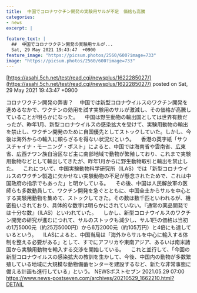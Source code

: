 ```yaml
---
title:  中国でコロナワクチン開発の実験用サルが不足　価格も高騰  
categories:
- news
excerpt: |
  
feature_text: |
  ##  中国でコロナワクチン開発の実験用サルが...
  Sat, 29 May 2021 19:43:47  +0900
feature_image: "https://picsum.photos/2560/600?image=733"
image: "https://picsum.photos/2560/600?image=733"
---
```


[https://asahi.5ch.net/test/read.cgi/newsplus/1622285027/](https://asahi.5ch.net/test/read.cgi/newsplus/1622285027/)
posted on Sat, 29 May 2021 19:43:47  +0900

<!--more-->

コロナワクチン開発の弊害？ 　中国では新型コロナウイルスのワクチン開発を進めるなかで、ワクチンの効用を試す実験用のサルが激減し、その価格が高騰していることが明らかになった。 　中国は野生動物の輸出国としては世界有数だったが、昨年1月、新型コロナウイルスの感染拡大を受けて、実験用動物の輸出を禁止し、ワクチン開発のために自国優先としてストックしていた。しかし、今後は海外からの輸入に頼らざるを得ない状況だという。 　香港の英字紙「サウスチャイナ・モーニング・ポスト」によると、中国では海南省や雲南省、広東省、広西チワン族自治区など主に南部地域で動物が繁殖しており、これまで実験用動物などとして輸出してきたが、昨年1月からに野生動物取引と輸出を禁止した。 　これについて、中国実験動物科学研究所（ILAS）では「新型コロナウイルスのワクチン製造に欠かせない実験動物の不足が懸念されたためで、これは中国政府の指示でもあった」と明かしている。 　その後、中国は人民解放軍の医師らも多数動員して、ワクチン開発を急ぐとともに、中国全土からサルを中心とする実験用動物を集めて、ストックしてきた。その数は数千匹といわれるが、機密扱いされており、具体的な数字は明らかにされていない。『通常の薬品開発では十分な数』（ILAS）といわれていた。 　しかし、新型コロナウイルスのワクチン開発の研究が進むにつれて、サルのストックも減少し、サル1匹の価格は当初の1万5000元（約25万5000円）から6万2000元（約105万円）と4倍にも達しているという。 　ILASによると、中国当局は「海外からサルを中心に輸入する体制を整える必要がある」として、すでにアフリカや東南アジア、あるいは南米諸国から実験用動物を輸入する交渉を開始している。 　これと並行して、「今回の新型コロナウイルスの感染拡大の教訓を生かして、今後、中国内の動物が多数繁殖している地域に大規模な動物備蓄センターを建設するなど、新たな非常事態に備える計画も進行している」という。 NEWSポストセブン 2021.05.29 07:00 https://www.news-postseven.com/archives/20210529_1662210.html?DETAIL
